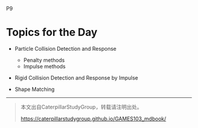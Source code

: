P9   

# Topics for the Day   

 - Particle Collision Detection and Response   
    - Penalty methods   
    - Impulse methods   

 - Rigid Collision Detection and Response by Impulse   
 - Shape Matching   


---------------------------------------
> 本文出自CaterpillarStudyGroup，转载请注明出处。
>
> https://caterpillarstudygroup.github.io/GAMES103_mdbook/